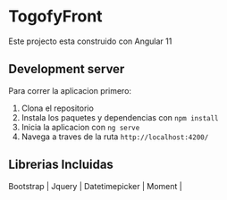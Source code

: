 # TogofyFront
Este projecto esta construido con Angular 11

## Development server

Para correr la aplicacion primero:
1. Clona el repositorio
2. Instala los paquetes y dependencias con `npm install`
3. Inicia la aplicacion con `ng serve`
4. Navega a traves de la ruta `http://localhost:4200/`

## Librerias Incluidas

Bootstrap | Jquery | Datetimepicker | Moment | 

